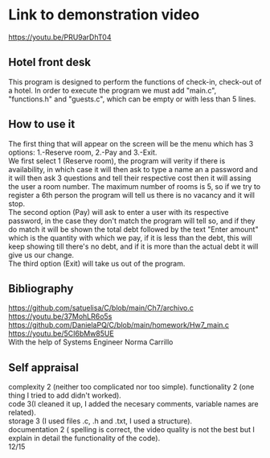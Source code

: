 # Link to demonstration video
https://youtu.be/PRU9arDhT04


## Hotel front desk
This program is designed to perform the functions of check-in, check-out of a hotel. 
In order to execute the program we must add "main.c", "functions.h" and "guests.c", which can be empty or with less than 5 lines. 

## How to use it
The first thing that will appear on the screen will be the menu which has 3 options: 1.-Reserve room, 2.-Pay and 3.-Exit.    
We first select 1 (Reserve room), the program will verity if there is availability, in which case it will then ask to type a name an a password and it will then ask 3 
questions and tell their respective cost then it will assing the user a room number. The maximum number of rooms is 5, so if we try to register a 6th person the program will tell
us there is no vacancy and it will stop.   
The second option (Pay) will ask to enter a user with its respective password, in the case they don't match the program will tell so, and if they do match it will be shown the total debt followed by the text "Enter amount" which is the quantity with which we pay, if it is less than the debt, this will keep showing till there's no debt, and if it is more than the actual debt it will give us our change.   
The third option (Exit) will take us out of the program.  

## Bibliography
https://github.com/satuelisa/C/blob/main/Ch7/archivo.c  
https://youtu.be/37MohLR6o5s  
https://github.com/DanielaPQ/C/blob/main/homework/Hw7_main.c  
https://youtu.be/5CI6bMw85UE    
With the help of Systems Engineer Norma Carrillo

## Self appraisal
complexity 2 (neither too complicated nor too simple).
functionality 2 (one thing I tried to add didn't worked).   
code 3(I cleaned it up, I added the necesary comments, variable names are related).   
storage 3 (I used files .c, .h and .txt, I used a structure).    
documentation 2 ( spelling is correct, the video quality is not the best but I explain in detail the functionality of the code).   
12/15
